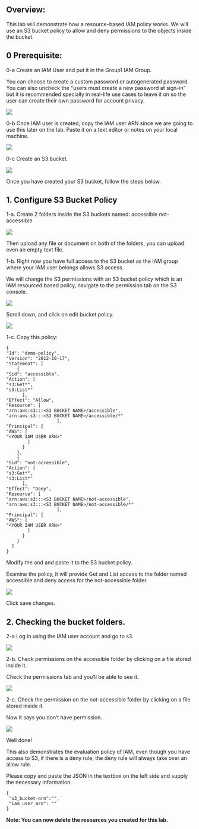 ## Overview:

This lab will demonstrate how a resource-based IAM policy works.
We will use an S3 bucket policy to allow and deny permissions to the objects inside the bucket.


## 0  Prerequisite:

0-a Create an IAM User and put it in the Group1 IAM Group. 

You can choose to create a custom password or autogenerated password. You can also uncheck the "users must create a new password at sign-in" but it is recommended specially in real-life use cases to leave it on so the user can create their own password for account privacy.

![](https://sb-next-prod-image-bucket.s3.ap-southeast-1.amazonaws.com/public/CAMP/Session3/Lab13/image13-0a.png)

0-b Once IAM user is created, copy the IAM user ARN since we are going to use this later on the lab. Paste it on a text editor or notes on your local machine.

![](https://sb-next-prod-image-bucket.s3.ap-southeast-1.amazonaws.com/public/CAMP/Session3/Lab13/image13-0b.png)

0-c Create an S3 bucket.

![](https://sb-next-prod-image-bucket.s3.ap-southeast-1.amazonaws.com/public/CAMP/Session3/Lab13/image13-1.png)

Once you have created your S3 bucket, follow the steps below.

## 1. Configure S3 Bucket Policy

1-a.  Create 2 folders inside the S3 buckets named:
accessible
not-accessible

![](https://sb-next-prod-image-bucket.s3.ap-southeast-1.amazonaws.com/public/CAMP/Session3/Lab13/image13-2.png)

Then upload any file or document on both of the folders, you can upload even an empty text file.



1-b. Right now you have full access to the S3 bucket as the IAM group where your IAM user belongs allows S3 access.

We will change the S3 permissions with an S3 bucket policy which is an IAM resourced based policy, navigate to the permission tab on the S3 console.

![](https://sb-next-prod-image-bucket.s3.ap-southeast-1.amazonaws.com/public/CAMP/Session3/Lab13/image13-3.png)

Scroll down, and click on edit bucket policy.

![](https://sb-next-prod-image-bucket.s3.ap-southeast-1.amazonaws.com/public/CAMP/Session3/Lab13/image13-4.png)



1-c. Copy this policy: 

```
{
"Id": "demo-policy",
"Version": "2012-10-17",
"Statement": [
    {
"Sid": "accessible",
"Action": [
"s3:Get*",
"s3:List*"
      ],
"Effect": "Allow",
"Resource": [
"arn:aws:s3:::<S3 BUCKET NAME>/accessible",
"arn:aws:s3:::<S3 BUCKET NAME>/accessible/*"
                   ],
"Principal": {
"AWS": [
"<YOUR IAM USER ARN>"
        ]
      }
    },
    {
"Sid": "not-accessible",
"Action": [
"s3:Get*",
"s3:List*"
      ],
"Effect": "Deny",
"Resource": [
"arn:aws:s3:::<S3 BUCKET NAME>/not-accessible",
"arn:aws:s3:::<S3 BUCKET NAME>/not-accessible/*"
                   ],
"Principal": {
"AWS": [
"<YOUR IAM USER ARN>"
        ]
      }
    }
  ]
}
```

Modify the <S3 BUCKET NAME> and <YOUR IAM USER ARN> and paste it to the S3 bucket policy.

Examine the policy, it will provide Get and List access to the folder named accessible and deny access for the not-accessible folder.

![](https://sb-next-prod-image-bucket.s3.ap-southeast-1.amazonaws.com/public/CAMP/Session3/Lab13/image13-5.png)

Click save changes.



## 2. Checking the bucket folders.

2-a Log in using the IAM user account and go to s3.

![](https://sb-next-prod-image-bucket.s3.ap-southeast-1.amazonaws.com/public/CAMP/Session3/Lab13/image13-6a.png)


2-b. Check permissions on the accessible folder by clicking on a file stored inside it.

Check the permissions tab and you’ll be able to see it.

![](https://sb-next-prod-image-bucket.s3.ap-southeast-1.amazonaws.com/public/CAMP/Session3/Lab13/image13-6.png)

2-c. Check the permission on the not-accessible folder by clicking on a file stored inside it.

Now it says you don’t have permission.

![](https://sb-next-prod-image-bucket.s3.ap-southeast-1.amazonaws.com/public/CAMP/Session3/Lab13/image13-7.png)

Well done!

This also demonstrates the evaluation policy of IAM, even though you have access to S3, if there is a deny rule, the deny rule will always take over an allow rule.


Please copy and paste the JSON in the textbox on the left side and supply the necessary information.



```
{
 "s3_bucket-arn":"",
 "iam_user_arn": ""
}
```

**Note: You can now delete the resources you created for this lab.**

